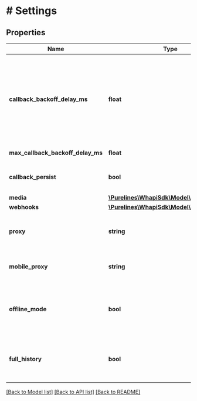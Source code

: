 # # Settings

## Properties

Name | Type | Description | Notes
------------ | ------------- | ------------- | -------------
**callback_backoff_delay_ms** | **float** | Backoff delay for a failed callback in milliseconds This setting is used to configure the amount of time the backoff delays before retrying a failed callback. The backoff delay increases linearly by this value each time a callback fails to get a HTTPS 200 OK response. The backoff delay is capped by the max_callback_backoff_delay_ms setting. | [optional]
**max_callback_backoff_delay_ms** | **float** | Maximum delay for a failed callback in milliseconds | [optional]
**callback_persist** | **bool** | Stores callbacks on disk until they are successfully acknowledged by the Webhook or not. Restart required. | [optional]
**media** | [**\Purelines\WhapiSdk\Model\MediaSettings**](MediaSettings.md) |  | [optional]
**webhooks** | [**\Purelines\WhapiSdk\Model\Webhook[]**](Webhook.md) |  | [optional]
**proxy** | **string** | Use your Socks5 proxy if your account activity arouses suspicion from WhatsApp. This can help maintain anonymity and ensure smooth operation. | [optional]
**mobile_proxy** | **string** | Service proxy for mobile authorization. Beta-only parameter; ignored in the production version. | [optional]
**offline_mode** | **bool** | When true, API will not send online status to the server on connection. This will allow you to receive push notifications to devices connected to the number. Working after reconnect. | [optional] [default to false]
**full_history** | **bool** | When true, all messages will be cached after the connection. If false, old messages will selectively not be cached, allowing large accounts to run faster. Working after reconnect. | [optional] [default to false]

[[Back to Model list]](../../README.md#models) [[Back to API list]](../../README.md#endpoints) [[Back to README]](../../README.md)
